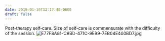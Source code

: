 ```yaml
---
date: 2019-01-16T12:17:48-0600
draft: false
---
```


Post-therapy self-care. Size of self-care is commensurate with the difficulty of the session. ![E77F8A81-C8BD-471C-9E99-7EB04E400BD7.jpg](http://ianwhitney.micro.blog/uploads/2019/6765c81294.jpg)

